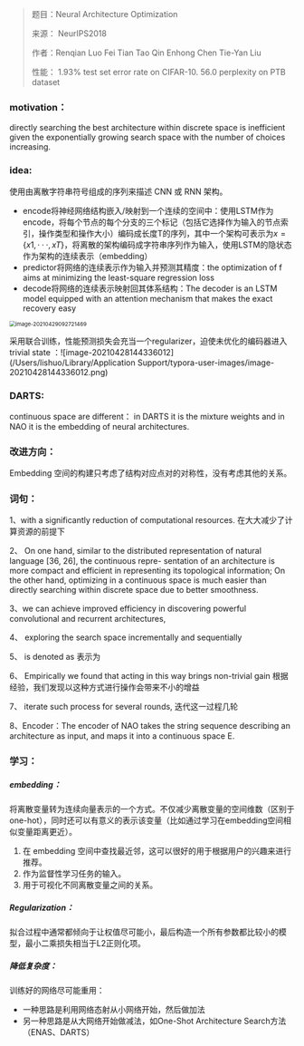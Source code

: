 > 题目：Neural Architecture Optimization
>
> 来源： NeurIPS2018
>
> 作者：Renqian Luo  Fei Tian  Tao Qin Enhong Chen  Tie-Yan Liu
>
> 性能： 1.93% test set error rate on CIFAR-10.   56.0 perplexity on PTB dataset 

### motivation：

directly searching the best architecture within discrete space is inefficient given the exponentially growing search space with the number of choices increasing. 

### idea:

使用由离散字符串符号组成的序列来描述 CNN 或 RNN 架构。

* encode将神经网络结构嵌入/映射到一个连续的空间中：使用LSTM作为encode，将每个节点的每个分支的三个标记（包括它选择作为输入的节点索引，操作类型和操作大小）编码成长度T的序列，其中一个架构可表示为$x = \left\{x1 , · · · , xT \right\}$，将离散的架构编码成字符串序列作为输入，使用LSTM的隐状态作为架构的连续表示（embedding）
*  predictor将网络的连续表示作为输入并预测其精度：the optimization of f aims at minimizing the least-square regression loss 
*  decode将网络的连续表示映射回其体系结构：The decoder is an LSTM model equipped with an attention mechanism that makes the exact recovery easy

<img src="/Users/lishuo/Library/Application Support/typora-user-images/image-20210429092721469.png" alt="image-20210429092721469" style="zoom:67%;" />

采用联合训练，性能预测损失会充当一个regularizer，迫使未优化的编码器进入 trivial state ：![image-20210428144336012](/Users/lishuo/Library/Application Support/typora-user-images/image-20210428144336012.png)

### DARTS:

 continuous space  are different： in DARTS it is the mixture weights and in NAO it is the embedding of neural architectures.

### 改进方向：

Embedding 空间的构建只考虑了结构对应点对的对称性，没有考虑其他的关系。



### 词句：

1、with a significantly reduction of computational resources. 在大大减少了计算资源的前提下

2、 On one hand, similar to the distributed representation of natural language [36, 26], the continuous repre- sentation of an architecture is more compact and efficient in representing its topological information; On the other hand, optimizing in a continuous space is much easier than directly searching within discrete space due to better smoothness.

3、we can achieve improved efficiency in discovering powerful convolutional and recurrent architectures, 

4、 exploring the search space incrementally and sequentially

5、 is denoted as 表示为

6、 Empirically we found that acting in this way brings non-trivial gain 根据经验，我们发现以这种方式进行操作会带来不小的增益

7、 iterate such process for several rounds, 迭代这一过程几轮

8、Encoder：The encoder of NAO takes the string sequence describing an architecture as input, and maps it into a continuous space E. 

### 学习：

##### embedding：

将离散变量转为连续向量表示的一个方式。不仅减少离散变量的空间维数（区别于one-hot），同时还可以有意义的表示该变量（比如通过学习在embedding空间相似变量距离更近）。

1. 在 embedding 空间中查找最近邻，这可以很好的用于根据用户的兴趣来进行推荐。
2. 作为监督性学习任务的输入。
3. 用于可视化不同离散变量之间的关系。

##### Regularization：

拟合过程中通常都倾向于让权值尽可能小，最后构造一个所有参数都比较小的模型，最小二乘损失相当于L2正则化项。

##### 降低复杂度：

训练好的网络尽可能重用：

* 一种思路是利用网络态射从小网络开始，然后做加法
* 另一种思路是从大网络开始做减法，如One-Shot Architecture Search方法（ENAS、DARTS）